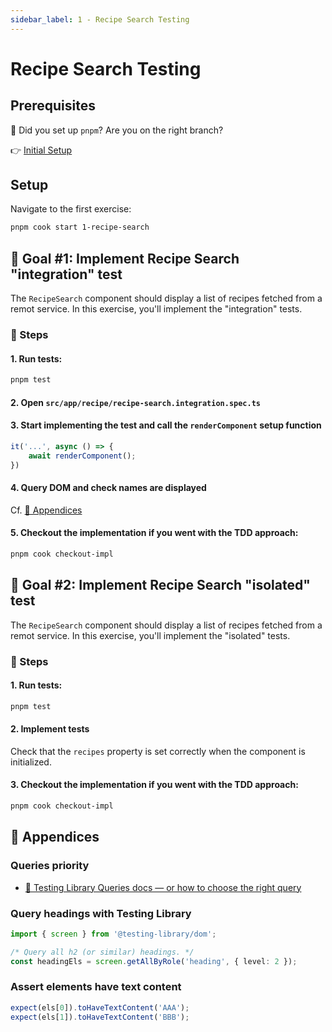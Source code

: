 ```yaml
---
sidebar_label: 1 - Recipe Search Testing
---
```


# Recipe Search Testing

## Prerequisites

🚨 Did you set up `pnpm`? Are you on the right branch?

👉 [Initial Setup](./0-setup.md)

## Setup

Navigate to the first exercise:

```sh
pnpm cook start 1-recipe-search
```

## 🎯 Goal #1: Implement Recipe Search "integration" test

The `RecipeSearch` component should display a list of recipes fetched from a remot service. In this exercise, you'll implement the "integration" tests.

### 📝 Steps

#### 1. Run tests:

```sh
pnpm test
```

#### 2. Open `src/app/recipe/recipe-search.integration.spec.ts`

#### 3. Start implementing the test and call the `renderComponent` setup function

```ts
it('...', async () => {
    await renderComponent();
})
```

#### 4. Query DOM and check names are displayed

Cf. [📖 Appendices](#-appendices)

#### 5. Checkout the implementation if you went with the TDD approach:

```sh
pnpm cook checkout-impl
```

## 🎯 Goal #2: Implement Recipe Search "isolated" test

The `RecipeSearch` component should display a list of recipes fetched from a remot service. In this exercise, you'll implement the "isolated" tests.

### 📝 Steps

#### 1. Run tests:

```sh
pnpm test
```

#### 2. Implement tests

Check that the `recipes` property is set correctly when the component is initialized.

#### 3. Checkout the implementation if you went with the TDD approach:

```sh
pnpm cook checkout-impl
```

## 📖 Appendices

### Queries priority

- [🔗 Testing Library Queries docs — or how to choose the right query](https://testing-library.com/docs/queries/about/)

### Query headings with Testing Library

```ts
import { screen } from '@testing-library/dom';

/* Query all h2 (or similar) headings. */
const headingEls = screen.getAllByRole('heading', { level: 2 });
```

### Assert elements have text content

```ts
expect(els[0]).toHaveTextContent('AAA');
expect(els[1]).toHaveTextContent('BBB');
```
